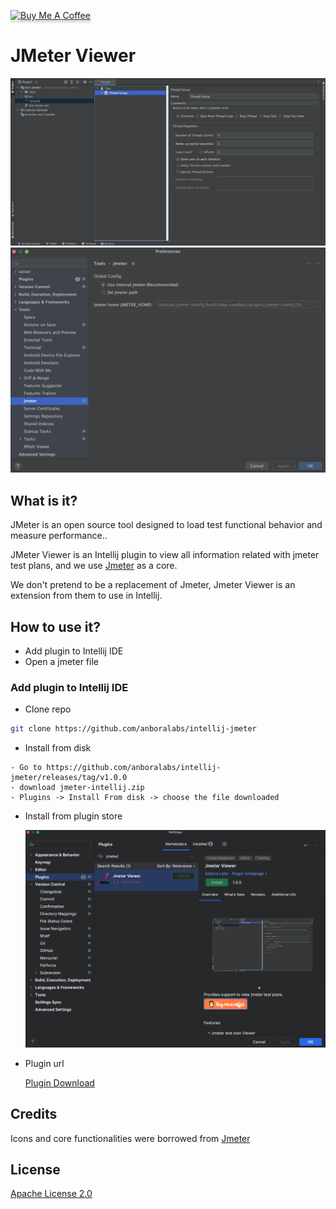 <a href="https://www.buymeacoffee.com/dalgarins" target="_blank"><img src="https://www.buymeacoffee.com/assets/img/custom_images/orange_img.png" alt="Buy Me A Coffee" style="height: 41px !important;width: 174px !important;box-shadow: 0px 3px 2px 0px rgba(190, 190, 190, 0.5) !important;-webkit-box-shadow: 0px 3px 2px 0px rgba(190, 190, 190, 0.5) !important;" ></a>

# JMeter Viewer

![Locked-ks](/images/jmeter_viewer_1.png)
![Unlocked-ks](/images/jmeter_viewer_2.png)

## What is it?

JMeter is an open source tool designed to load test functional behavior and measure performance..

JMeter Viewer is an Intellij plugin to view all information related with jmeter test plans,
and we use <a href="https://jmeter.apache.org" title="Jmeter">Jmeter</a> as a core.

We don't pretend to be a replacement of Jmeter, Jmeter Viewer is an extension from them to use in Intellij.

## How to use it?

- Add plugin to Intellij IDE
- Open a jmeter file

### Add plugin to Intellij IDE

- Clone repo

```sh
git clone https://github.com/anboralabs/intellij-jmeter
```

- Install from disk

```
- Go to https://github.com/anboralabs/intellij-jmeter/releases/tag/v1.0.0
- download jmeter-intellij.zip
- Plugins -> Install From disk -> choose the file downloaded
```

- Install from plugin store

  ![Market Place](/images/marketplace.png)

- Plugin url

  [Plugin Download](https://plugins.jetbrains.com/plugin/22087-jmeter-viewer)

## Credits

<div>Icons and core functionalities were borrowed from <a href="https://jmeter.apache.org" title="Jmeter">Jmeter</a> </div>

## License

[Apache License 2.0](https://github.com/anboralabs/intellij-jmeter/blob/master/LICENSE)
